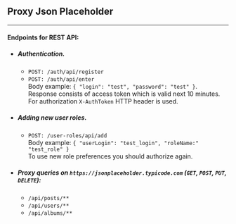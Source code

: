 ## Proxy Json Placeholder

---

#### Endpoints for REST API:

- ##### Authentication.
    - `POST: /auth/api/register`
    - `POST: /auth/api/enter`\
Body example: `{ "login": "test", "password": "test" }`.\
Response consists of access token which is valid next 10 minutes.\
For authorization `X-AuthToken` HTTP header is used.

- ##### Adding new user roles.
  - `POST: /user-roles/api/add`\
Body example: `{ "userLogin": "test_login", "roleName:" "test_role" }`\
To use new role preferences you should authorize again.

- ##### Proxy queries on `https://jsonplaceholder.typicode.com` (`GET`, `POST`, `PUT`, `DELETE`):
    - `/api/posts/**`
    - `/api/users/**`
    - `/api/albums/**`

